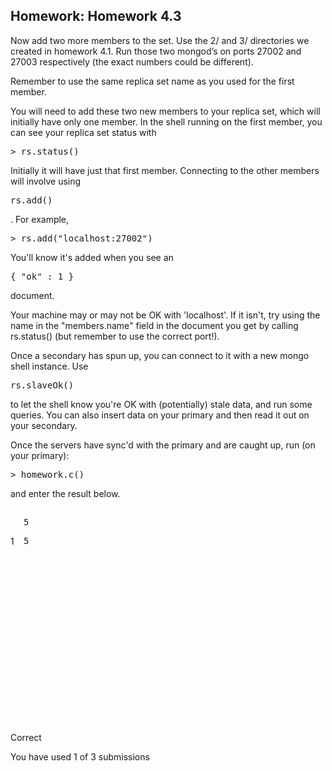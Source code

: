 <div><h2 class="problem-header">
  Homework: Homework 4.3
</h2>

<section class="problem"><div><p>Now add two more members to the set.  Use the 2/ and 3/ directories we created in homework 4.1.  Run those two mongod’s on ports 27002 and 27003 respectively (the exact numbers could be different).</p><p>Remember to use the same replica set name as you used for the first member.</p><p>You will need to add these two new members to your replica set, which will initially have only one member. In the shell running on the first member, you can see your replica set status with</p><pre>&gt; rs.status()
</pre><p>Initially it will have just that first member. Connecting to the other members will involve using </p><pre>rs.add()</pre>. For example,<pre>&gt; rs.add("localhost:27002")
</pre><p>You'll know it's added when you see an </p><pre>{ "ok" : 1 }</pre> document. <p>Your machine may or may not be OK with 'localhost'. If it isn't, try using the name in the "members.name" field in the document you get by calling rs.status() (but remember to use the correct port!).</p><p>Once a secondary has spun up, you can connect to it with a new mongo shell instance. Use </p><pre>rs.slaveOk()</pre> to let the shell know you're OK with (potentially) stale data, and run some queries. You can also insert data on your primary and then read it out on your secondary.


Once the servers have sync'd with the primary and are caught up, run (on your primary):

<pre>&gt; homework.c()
</pre>

and enter the result below.<span><section class="textbox" id="textbox_i4x-10gen-M102-problem-538256818bb48b1135b71679_2_1"><div class="codeinput"><textarea id="input_i4x-10gen-M102-problem-538256818bb48b1135b71679_2_1" name="input_i4x-10gen-M102-problem-538256818bb48b1135b71679_2_1" cols="50" rows="4" style="display: none;">5</textarea><div class="CodeMirror cm-s-default CodeMirror-wrap"><div style="overflow: hidden; position: relative; width: 3px; height: 0px; top: 6.00006px; left: 22px;"><textarea style="position: absolute; padding: 0px; width: 1px; height: 1em; outline: medium none; font-size: 4px;" wrap="off" autocorrect="off" autocapitalize="off" spellcheck="false" tabindex="0"></textarea></div><div class="CodeMirror-hscrollbar" style="left: 21px;"><div style="height: 1px;"></div></div><div class="CodeMirror-vscrollbar"><div style="width: 1px;"></div></div><div class="CodeMirror-scrollbar-filler"></div><div class="CodeMirror-gutter-filler"></div><div class="CodeMirror-scroll" tabindex="-1" draggable="true"><div class="CodeMirror-sizer" style="margin-left: 21px; min-height: 26px;"><div style="position: relative; top: 0px;"><div class="CodeMirror-lines"><div style="position: relative; outline: medium none;"><div class="CodeMirror-measure"><pre><span>5</span></pre></div><div style="position: relative; z-index: 1; display: none;"></div><div class="CodeMirror-code" style=""><div style="position: relative;"><div style="position: absolute; left: -21px;"><div class="CodeMirror-linenumber CodeMirror-gutter-elt" style="left: 0px; width: 12px;">1</div></div><pre>5</pre></div></div><div class="CodeMirror-cursor" style="left: 0px; top: 1px; height: 16px;">&nbsp;</div><div class="CodeMirror-cursor CodeMirror-secondarycursor" style="display: none;">&nbsp;</div></div></div></div></div><div style="position: absolute; height: 30px; width: 1px; top: 26px;"></div><div class="CodeMirror-gutters" style="height: 268px;"><div class="CodeMirror-gutter CodeMirror-linenumbers" style="width: 20px;"></div></div></div></div></div><div class="grader-status"><span id="status_i4x-10gen-M102-problem-538256818bb48b1135b71679_2_1" class="correct">Correct</span><p class="debug"></p></div><span id="answer_i4x-10gen-M102-problem-538256818bb48b1135b71679_2_1"></span><div class="external-grader-message">

  </div><script>
    // Note: We need to make the area follow the CodeMirror for this to work.
    $(function(){
      var cm = CodeMirror.fromTextArea(document.getElementById("input_i4x-10gen-M102-problem-538256818bb48b1135b71679_2_1"), {
        lineNumbers: true,
        mode: "python",
        matchBrackets: true,
        lineWrapping: true,
        indentUnit: "4",
        tabSize: "4",
        indentWithTabs: false,
        extraKeys: {
            "Tab": function(cm) {
                cm.replaceSelection("    ", "end");
            }
        },
        smartIndent: false
      });
    });
  </script></section></span></div>

  <section class="action"><input type="hidden" value="Homework: Homework 4.3" name="problem_id"><section class="submission_feedback">
      You have used 1 of 3 submissions
    </section></section></section></div>
